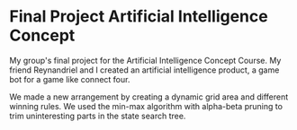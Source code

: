 # Final Project Artificial Intelligence Concept
My group's final project for the Artificial Intelligence Concept Course. My friend Reynandriel and I created an artificial intelligence product, a game bot for a game like connect four.

We made a new arrangement by creating a dynamic grid area and different winning rules. We used the min-max algorithm with alpha-beta pruning to trim uninteresting parts in the state search tree.